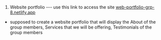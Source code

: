 1. Website portfolio ---  use this link to access the site [web-portfolio-grp-8.netlify.app](https://web-portfolio-grp-8.netlify.app/)
- supposed to create a website portfolio that will display the About of the group members, Services that we will be offering, Testimonials of the group members
